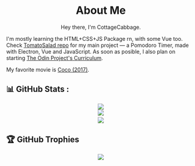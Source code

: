 <h1 align='center'>About Me</h1>

<p align='center'>Hey there, I'm CottageCabbage.</p>

I'm mostly learning the HTML+CSS+JS Package rn, with some Vue too. Check [TomatoSalad repo](https://github.com/CottageCabbage/TomatoSalad) for my main project ― a Pomodoro Timer, made with Electron, Vue and JavaScript. As soon as posible, I also plan on starting [The Odin Project's Curriculum](https://www.theodinproject.com/).

My favorite movie is [Coco (2017)](https://www.imdb.com/title/tt2380307/).

## 📊 GitHub Stats :
<div align='center'>
	<img src='https://github-readme-stats.vercel.app/api?username=CottageCabbage&theme=nightowl&hide_border=true&include_all_commits=true&count_private=false' />
</div>

<div align='center'>
	<img src='https://github-readme-streak-stats.herokuapp.com/?user=CottageCabbage&theme=nightowl&hide_border=false'/>
</div>

<div align='center' style='margin-top: 4px;'>
	<img src='https://github-readme-stats.vercel.app/api/top-langs/?username=CottageCabbage&theme=nightowl&hide_border=false&include_all_commits=false&count_private=false&layout=compact'/>
</div>

## 🏆 GitHub Trophies
<div align='center'>
	<img src='https://github-profile-trophy.vercel.app/?username=CottageCabbage&theme=dracula&no-frame=true&no-bg=false&margin-w=4' align='center'>
</div>
